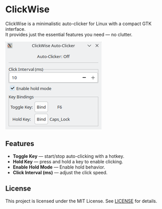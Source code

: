 # ClickWise

ClickWise is a minimalistic auto-clicker for Linux with a compact GTK interface.  
It provides just the essential features you need — no clutter.

![Showcase](img/show_case.png)

## Features
- **Toggle Key** — start/stop auto-clicking with a hotkey.
- **Hold Key** — press and hold a key to enable clicking.
- **Enable Hold Mode** — Enable hold behavior.
- **Click Interval (ms)** — adjust the click speed.

## License
This project is licensed under the MIT License. See [LICENSE](LICENSE) for details.
